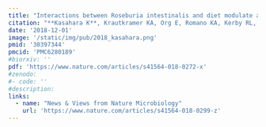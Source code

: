 ```yaml
---
title: "Interactions between Roseburia intestinalis and diet modulate atherogenesis in a murine model"
citation: "**Kasahara K**, Krautkramer KA, Org E, Romano KA, Kerby RL, Vivas EI, Mehrabian M, Denu JM, Bäckhed F, Lusis AJ, Rey FE. *Nat Microbiol*. 2018 Dec;3(12):1461-1471. doi: 10.1038/s41564-018-0272-x. Epub 2018 Nov 5."
date: '2018-12-01'
image: '/static/img/pub/2018_kasahara.png'
pmid: '30397344'
pmcid: 'PMC6280189'
#biorxiv: ''
pdf: 'https://www.nature.com/articles/s41564-018-0272-x'
#zenodo: 
#- code: ''
#description: 
links:
  - name: "News & Views from Nature Microbiology" 
    url: 'https://www.nature.com/articles/s41564-018-0299-z' 
---
```


